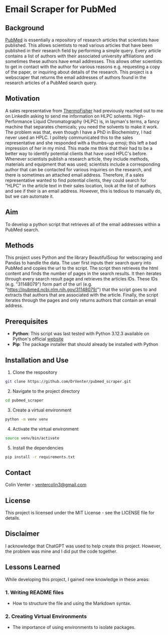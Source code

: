 # Email Scraper for PubMed

## Background
[PubMed](https://pubmed.ncbi.nlm.nih.gov/) is essentially a repository of research articles that scientists have published. This allows scientists to read various articles that have been published in their research field by performing a simple query. Every article contains a list of authors with their associated university affiliations and sometimes these authors have email addresses. This allows other scientists to get in contact with the author for various reasons e.g. requesting a copy of the paper, or inquiring about details of the research. This project is a webscraper that returns the email addresses of authors found in the research articles of a PubMed search query. 

## Motivation
A sales representative from [ThermoFisher](https://www.thermofisher.com/) had previously reached out to me on LinkedIn asking to send me information on HLPC solvents. High-Performance Liquid Chromatography (HLPC) is, in layman's terms, a fancy machine that separates chemicals; you need the solvents to make it work. The problem was that, even though I have a PhD in Biochemistry, I had never used an HPLC. I politely communicated this to the sales representative and she responded with a thumbs-up emoji; this left a bad impression of her in my mind. This made me think that their had to be a better way to identify potential clients that have used HPLC's before. Whenever scientists publish a research article, they include methods, materials and equipment that was used; scientists include a corresponding author that can be contacted for various inquiries on the research, and there is sometimes an attached email address. Therefore, if a sales representative wanted to find potential clients, they could search for "HLPC" in the article text in their sales location, look at the list of authors and see if their is an email address. However, this is tedious to manually do, but we can automate it.

## Aim
To develop a python script that retrieves all of the email addresses within a PubMed search.

## Methods
This project uses Python and the library BeautifulSoup for webscraping and Pandas to handle the data. The user first inputs their search query into PubMed and copies the url to the script. The script then retrieves the html content and finds the number of pages in the search results. It then iterates through every search result page and retrieves the articles IDs. These IDs (e.g. "31148079") form part of the url (e.g. "https://pubmed.ncbi.nlm.nih.gov/31148079/") that the script goes to and extracts that authors that are associated with the article. Finally, the script iterates through the pages and only returns authors that contain an email address.

## Prerequisites
- **Python**: This script was last tested with Python 3.12.3 available on Python's official [website](https://www.python.org/downloads/)
- **Pip**: The package installer that should already be installed with Python

## Installation and Use
1. Clone the respository 
```bash
git clone https://github.com/DrVenter/pubmed_scraper.git 
```
2. Navigate to the project directory
```bash
cd pubmed_scraper
```
3. Create a virtual environment
```bash
python -m venv venv
```
4. Activate the virtual environment
```bash
source venv/bin/activate
```
5. Install the dependencies
```bash
pip install -r requirements.txt
```

## Contact
Colin Venter - ventercolin3@gmail.com

## License
This project is licensed under the MIT License - see the LICENSE file for details.

## Disclaimer
I acknowledge that ChatGPT was used to help create this project. However, the problem was mine and I did put the code together.

## Lessons Learned

While developing this project, I gained new knowledge in these areas:

### 1. Writing README files
- How to structure the file and using the Markdown syntax.

### 2. Creating Virtual Environments
- The importance of using environments to isolate packages.